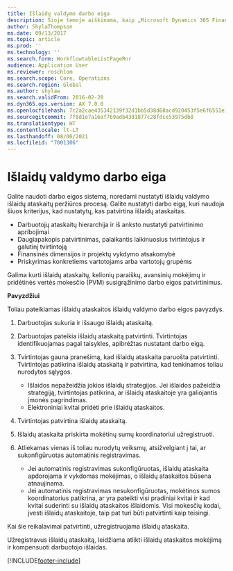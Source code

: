 ```yaml
---
title: Išlaidų valdymo darbo eiga
description: Šioje temoje aiškinama, kaip „Microsoft Dynamics 365 Finance“ galima naudoti darbo eigos sistemą, norint nustatyti išlaidų valdymo išlaidų ataskaitų peržiūros procesą.
author: ShylaThompson
ms.date: 09/13/2017
ms.topic: article
ms.prod: ''
ms.technology: ''
ms.search.form: WorkflowtableListPageRnr
audience: Application User
ms.reviewer: roschlom
ms.search.scope: Core, Operations
ms.search.region: Global
ms.author: shylaw
ms.search.validFrom: 2016-02-28
ms.dyn365.ops.version: AX 7.0.0
ms.openlocfilehash: 7c2a2cae435342139f32d1bb5d38d68acd920453f5e6f6551e1f6d57967d8053
ms.sourcegitcommit: 7f8d1e7a16af769adb43d1877c28fdce53975db8
ms.translationtype: HT
ms.contentlocale: lt-LT
ms.lasthandoff: 08/06/2021
ms.locfileid: "7001306"
---
```

# <a name="expense-management-workflow"></a>Išlaidų valdymo darbo eiga

Galite naudoti darbo eigos sistemą, norėdami nustatyti išlaidų valdymo išlaidų ataskaitų peržiūros procesą. Galite nustatyti darbo eigą, kuri naudoja šiuos kriterijus, kad nustatytų, kas patvirtina išlaidų ataskaitas.

- Darbuotojų ataskaitų hierarchija ir iš anksto nustatyti patvirtinimo apribojimai
- Daugiapakopis patvirtinimas, palaikantis laikinuosius tvirtintojus ir galutinį tvirtintoją
- Finansinės dimensijos ir projektų vykdymo atsakomybė
- Priskyrimas konkretiems vartotojams arba vartotojų grupėms

Galima kurti išlaidų ataskaitų, kelionių paraiškų, avansinių mokėjimų ir pridėtinės vertės mokesčio (PVM) susigrąžinimo darbo eigos patvirtinimus.

**Pavyzdžiui**

Toliau pateikiamas išlaidų ataskaitos išlaidų valdymo darbo eigos pavyzdys.

1. Darbuotojas sukuria ir išsaugo išlaidų ataskaitą.
2. Darbuotojas pateikia išlaidų ataskaitą patvirtinti. Tvirtintojas identifikuojamas pagal taisykles, apibrėžtas nustatant darbo eigą.
3. Tvirtintojas gauna pranešimą, kad išlaidų ataskaita paruošta patvirtinti. Tvirtintojas patikrina išlaidų ataskaitą ir patvirtina, kad tenkinamos toliau nurodytos sąlygos.

    - Išlaidos nepažeidžia jokios išlaidų strategijos. Jei išlaidos pažeidžia strategiją, tvirtintojas patikrina, ar išlaidų ataskaitoje yra galiojantis įmonės pagrindimas.
    - Elektroniniai kvitai pridėti prie išlaidų ataskaitos.

4. Tvirtintojas patvirtina išlaidų ataskaitą.
5. Išlaidų ataskaita priskirta mokėtinų sumų koordinatoriui užregistruoti.
6. Atliekamas vienas iš toliau nurodytų veiksmų, atsižvelgiant į tai, ar sukonfigūruotas automatinis registravimas.

    - Jei automatinis registravimas sukonfigūruotas, išlaidų ataskaita apdorojama ir vykdomas mokėjimas, o išlaidų ataskaitos būsena atnaujinama.
    - Jei automatinis registravimas nesukonfigūruotas, mokėtinos sumos koordinatorius patikrina, ar yra pateikti visi pradiniai kvitai ir kad kvitai suderinti su išlaidų ataskaitos išlaidomis. Visi mokesčių kodai, įvesti išlaidų ataskaitoje, taip pat turi būti patvirtinti kaip teisingi.

Kai šie reikalavimai patvirtinti, užregistruojama išlaidų ataskaita.

Užregistravus išlaidų ataskaitą, leidžiama atlikti išlaidų ataskaitos mokėjimą ir kompensuoti darbuotojo išlaidas.


[!INCLUDE[footer-include](../includes/footer-banner.md)]